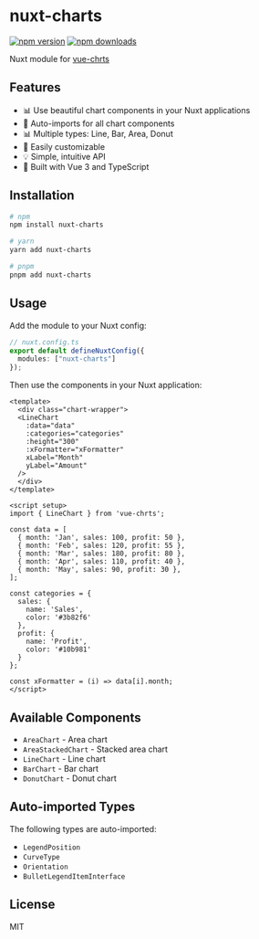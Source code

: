 # nuxt-charts

[![npm version][npm-version-src]][npm-version-href]
[![npm downloads][npm-downloads-src]][npm-downloads-href]

Nuxt module for [vue-chrts](https://nuxtcharts.com)

## Features

- 📊 Use beautiful chart components in your Nuxt applications
- 🔄 Auto-imports for all chart components
- 📊 Multiple types: Line, Bar, Area, Donut
- 🎨 Easily customizable
- 💡 Simple, intuitive API
- 🚀 Built with Vue 3 and TypeScript

## Installation

```bash
# npm
npm install nuxt-charts

# yarn
yarn add nuxt-charts

# pnpm
pnpm add nuxt-charts
```

## Usage

Add the module to your Nuxt config:

```ts
// nuxt.config.ts
export default defineNuxtConfig({
  modules: ["nuxt-charts"]
});
```

Then use the components in your Nuxt application:

```vue
<template>
  <div class="chart-wrapper">
  <LineChart
    :data="data"
    :categories="categories"
    :height="300"
    :xFormatter="xFormatter"
    xLabel="Month"
    yLabel="Amount"
  />
  </div>
</template>

<script setup>
import { LineChart } from 'vue-chrts';

const data = [
  { month: 'Jan', sales: 100, profit: 50 },
  { month: 'Feb', sales: 120, profit: 55 },
  { month: 'Mar', sales: 180, profit: 80 },
  { month: 'Apr', sales: 110, profit: 40 },
  { month: 'May', sales: 90, profit: 30 },
];

const categories = {
  sales: {
    name: 'Sales',
    color: '#3b82f6'
  },
  profit: {
    name: 'Profit', 
    color: '#10b981'
  }
};

const xFormatter = (i) => data[i].month;
</script>
```

## Available Components

- `AreaChart` - Area chart
- `AreaStackedChart` - Stacked area chart
- `LineChart` - Line chart
- `BarChart` - Bar chart
- `DonutChart` - Donut chart

## Auto-imported Types

The following types are auto-imported:

- `LegendPosition`
- `CurveType`
- `Orientation`
- `BulletLegendItemInterface`

## License

MIT

<!-- Badges -->

[npm-version-src]: https://img.shields.io/npm/v/nuxt-charts/latest.svg?style=flat&colorA=18181B&colorB=28CF8D
[npm-version-href]: https://npmjs.com/package/nuxt-charts
[npm-downloads-src]: https://img.shields.io/npm/dm/nuxt-charts.svg?style=flat&colorA=18181B&colorB=28CF8D
[npm-downloads-href]: https://npmjs.com/package/nuxt-charts
